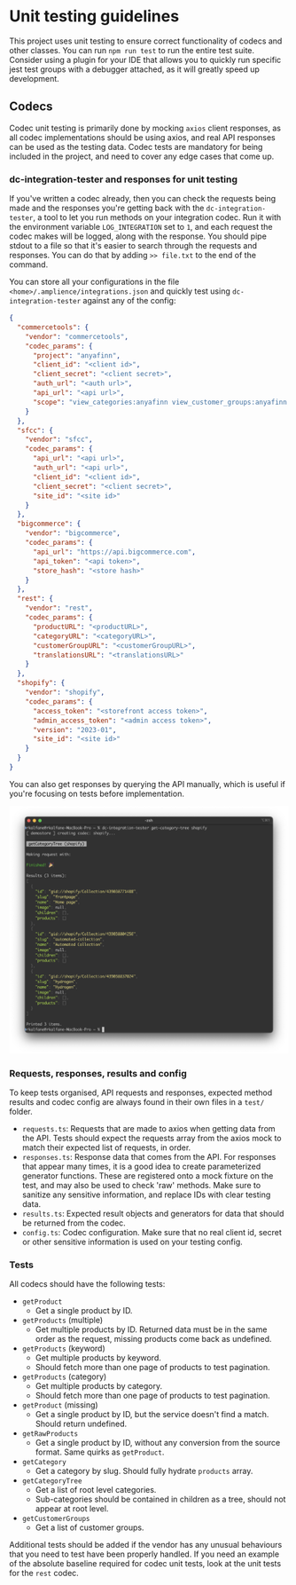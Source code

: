 # Unit testing guidelines

This project uses unit testing to ensure correct functionality of codecs and other classes. You can run `npm run test` to run the entire test suite. Consider using a plugin for your IDE that allows you to quickly run specific jest test groups with a debugger attached, as it will greatly speed up development.

## Codecs

Codec unit testing is primarily done by mocking `axios` client responses, as all codec implementations should be using axios, and real API responses can be used as the testing data. Codec tests are mandatory for being included in the project, and need to cover any edge cases that come up.

### dc-integration-tester and responses for unit testing

If you've written a codec already, then you can check the requests being made and the responses you're getting back with the `dc-integration-tester`, a tool to let you run methods on your integration codec. Run it with the environment variable `LOG_INTEGRATION` set to `1`, and each request the codec makes will be logged, along with the response. You should pipe stdout to a file so that it's easier to search through the requests and responses. You can do that by adding `>> file.txt` to the end of the command.

You can store all your configurations in the file `<home>/.amplience/integrations.json` and quickly test using `dc-integration-tester` against any of the config:

```json
{
  "commercetools": {
    "vendor": "commercetools",
    "codec_params": {
      "project": "anyafinn",
      "client_id": "<client id>",
      "client_secret": "<client secret>",
      "auth_url": "<auth url>",
      "api_url": "<api url>",
      "scope": "view_categories:anyafinn view_customer_groups:anyafinn view_published_products:anyafinn"
    }
  },
  "sfcc": {
    "vendor": "sfcc",
    "codec_params": {
      "api_url": "<api url>",
      "auth_url": "<api url>",
      "client_id": "<client id>",
      "client_secret": "<client secret>",
      "site_id": "<site id>"
    }
  },
  "bigcommerce": {
    "vendor": "bigcommerce",
    "codec_params": {
      "api_url": "https://api.bigcommerce.com",
      "api_token": "<api token>",
      "store_hash": "<store hash>"
    }
  },
  "rest": {
    "vendor": "rest",
    "codec_params": {
      "productURL": "<productURL>",
      "categoryURL": "<categoryURL>",
      "customerGroupURL": "<customerGroupURL>",
      "translationsURL": "<translationsURL>"
    }
  },
  "shopify": {
    "vendor": "shopify",
    "codec_params": {
      "access_token": "<storefront access token>",
      "admin_access_token": "<admin access token>",
      "version": "2023-01",
      "site_id": "<site id>"
    }
  }
}
```

You can also get responses by querying the API manually, which is useful if you're focusing on tests before implementation.

![](../media/dc-integration-tester.png)

### Requests, responses, results and config

To keep tests organised, API requests and responses, expected method results and codec config are always found in their own files in a `test/` folder.

- `requests.ts`: Requests that are made to axios when getting data from the API. Tests should expect the requests array from the axios mock to match their expected list of requests, in order.
- `responses.ts`: Response data that comes from the API. For responses that appear many times, it is a good idea to create parameterized generator functions. These are registered onto a mock fixture on the test, and may also be used to check 'raw' methods. Make sure to sanitize any sensitive information, and replace IDs with clear testing data.
- `results.ts`: Expected result objects and generators for data that should be returned from the codec.
- `config.ts`: Codec configuration. Make sure that no real client id, secret or other sensitive information is used on your testing config.

### Tests

All codecs should have the following tests:

- `getProduct`
  - Get a single product by ID.
- `getProducts` (multiple)
  - Get multiple products by ID. Returned data must be in the same order as the request, missing products come back as undefined.
- `getProducts` (keyword)
  - Get multiple products by keyword.
  - Should fetch more than one page of products to test pagination.
- `getProducts` (category)
  - Get multiple products by category.
  - Should fetch more than one page of products to test pagination.
- `getProduct` (missing)
  - Get a single product by ID, but the service doesn't find a match. Should return undefined.
- `getRawProducts`
  - Get a single product by ID, without any conversion from the source format. Same quirks as `getProduct`.
- `getCategory`
  - Get a category by slug. Should fully hydrate `products` array.
- `getCategoryTree`
  - Get a list of root level categories.
  - Sub-categories should be contained in children as a tree, should not appear at root level.
- `getCustomerGroups`
  - Get a list of customer groups.
  
Additional tests should be added if the vendor has any unusual behaviours that you need to test have been properly handled. If you need an example of the absolute baseline required for codec unit tests, look at the unit tests for the `rest` codec.